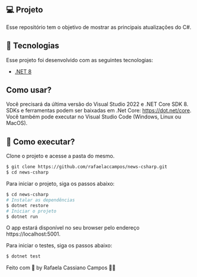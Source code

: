 ## 💻 Projeto

Esse repositório tem o objetivo de mostrar as principais atualizações do C#.  

## 🧪 Tecnologias

Esse projeto foi desenvolvido com as seguintes tecnologias:

- [.NET 8](https://learn.microsoft.com/pt-br/dotnet/core/whats-new/dotnet-8)

## Como usar?

  Você precisará da última versão do Visual Studio 2022 e .NET Core SDK 8.
  SDKs e ferramentas podem ser baixadas em .Net Core: https://dot.net/core.
  Você também pode executar no Visual Studio Code (Windows, Linux ou MacOS).

## 🚀 Como executar?

Clone o projeto e acesse a pasta do mesmo.

```bash
$ git clone https://github.com/rafaelaccampos/news-csharp.git
$ cd news-csharp
```
Para iniciar o projeto, siga os passos abaixo:
```bash
$ cd news-csharp
# Instalar as dependências
$ dotnet restore
# Iniciar o projeto
$ dotnet run 
```
O app estará disponível no seu browser pelo endereço https://localhost:5001.

Para iniciar o testes, siga os passos abaixo:
```bash
$ dotnet test
```

Feito com 💜 by Rafaela Cassiano Campos 👋🏻
